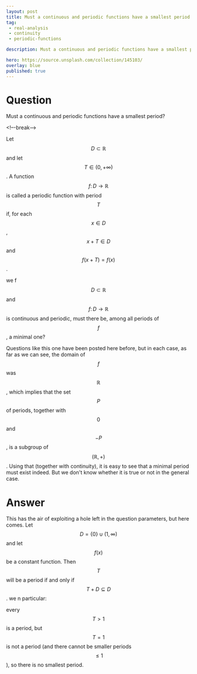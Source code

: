 ```yaml
---
layout: post
title: Must a continuous and periodic functions have a smallest period
tag:
 - real-analysis
 - continuity
 - periodic-functions

description: Must a continuous and periodic functions have a smallest period

hero: https://source.unsplash.com/collection/145103/
overlay: blue 
published: true
---
```


# Question 

Must a continuous and periodic functions have a smallest period?

<!–-break-–>


Let $$D\subset\mathbb R$$ and let $$T\in(0,+\infty)$$. A function $$f\colon D\longrightarrow\mathbb R$$ is called a periodic function with period $$T$$ if, for each $$x\in D$$, $$x+T\in D$$ and $$f(x+T)=f(x)$$.

we f $$D\subset\mathbb R$$ and $$f\colon D\longrightarrow\mathbb R$$ is continuous and periodic, must there be, among all periods of $$f$$, a minimal one?

Questions like this one have been posted here before, but in each case, as far as we  can see, the domain of $$f$$ was $$\mathbb R$$, which implies that the set $$P$$ of periods, together with $$0$$ and $$-P$$, is a subgroup of $$(\mathbb{R},+)$$. Using that (together with continuity), it is easy to see that a minimal period must exist indeed. But we  don't know whether it is true or not in the general case.

# Answer 


This has the air of exploiting a hole left in the question parameters, but here comes. 
Let
$$D=\{0\}\cup(1,\infty)$$ and let $$f(x)$$ be a constant function. Then $$T$$ will be a period if and only if $$T+D\subseteq D$$. we n particular:

every $$T>1$$ is a period, but
$$T=1$$ is not a period (and there cannot be smaller periods $$\le 1$$),
so there is no smallest period.


